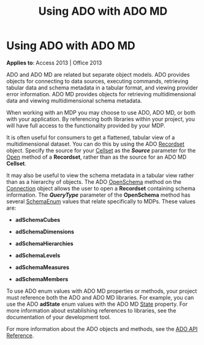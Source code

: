 ﻿---
title: Using ADO with ADO MD
TOCTitle: Using ADO with ADO MD
ms:assetid: 93d1d270-b8d0-4489-d441-11a61887291c
ms:mtpsurl: https://msdn.microsoft.com/library/JJ249655(v=office.15)
ms:contentKeyID: 48546405
ms.date: 09/18/2015
mtps_version: v=office.15
---

# Using ADO with ADO MD


**Applies to**: Access 2013 | Office 2013

ADO and ADO MD are related but separate object models. ADO provides objects for connecting to data sources, executing commands, retrieving tabular data and schema metadata in a tabular format, and viewing provider error information. ADO MD provides objects for retrieving multidimensional data and viewing multidimensional schema metadata.

When working with an MDP you may choose to use ADO, ADO MD, or both with your application. By referencing both libraries within your project, you will have full access to the functionality provided by your MDP.

It is often useful for consumers to get a flattened, tabular view of a multidimensional dataset. You can do this by using the ADO [Recordset](recordset-object-ado.md) object. Specify the source for your [Cellset](cellset-object-ado-md.md) as the ***Source*** parameter for the [Open](open-method-ado-recordset.md) method of a **Recordset**, rather than as the source for an ADO MD **Cellset**.

It may also be useful to view the schema metadata in a tabular view rather than as a hierarchy of objects. The ADO [OpenSchema](openschema-method-ado.md) method on the [Connection](connection-object-ado.md) object allows the user to open a **Recordset** containing schema information. The ***QueryType*** parameter of the **OpenSchema** method has several [SchemaEnum](schemaenum.md) values that relate specifically to MDPs. These values are:

  - **adSchemaCubes**

  - **adSchemaDimensions**

  - **adSchemaHierarchies**

  - **adSchemaLevels**

  - **adSchemaMeasures**

  - **adSchemaMembers**

To use ADO enum values with ADO MD properties or methods, your project must reference both the ADO and ADO MD libraries. For example, you can use the ADO **adState** enum values with the ADO MD [State](state-property-ado-md.md) property. For more information about establishing references to libraries, see the documentation of your development tool.

For more information about the ADO objects and methods, see the [ADO API Reference](ado-api-reference.md).

